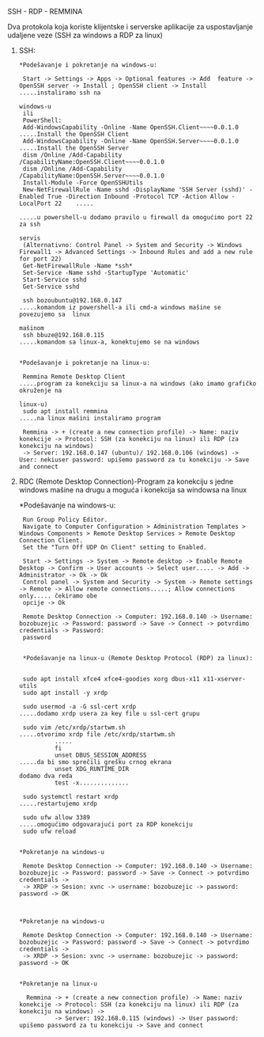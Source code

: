 SSH - RDP - REMMINA

Dva protokola koja koriste klijentske i serverske aplikacije za uspostavljanje udaljene veze (SSH za windows a RDP za linux)

1. SSH: 
    
       *Podešavanje i pokretanje na windows-u:
        
        Start -> Settings -> Apps -> Optional features -> Add  feature -> OpenSSH server -> Install ; OpenSSH client -> Install        .....instaliramo ssh na 
                                                                                                                                            windows-u
        ili
        PowerShell:
        Add-WindowsCapability -Online -Name OpenSSH.Client~~~~0.0.1.0                .....Install the OpenSSH Client
        Add-WindowsCapability -Online -Name OpenSSH.Server~~~~0.0.1.0                .....Install the OpenSSH Server
        dism /Online /Add-Capability /CapabilityName:OpenSSH.Client~~~~0.0.1.0
        dism /Online /Add-Capability /CapabilityName:OpenSSH.Server~~~~0.0.1.0
        Install-Module -Force OpenSSHUtils
        New-NetFirewallRule -Name sshd -DisplayName 'SSH Server (sshd)' -Enabled True -Direction Inbound -Protocol TCP -Action Allow -LocalPort 22    .....
                                                                                     .....u powershell-u dodamo pravilo u firewall da omogućimo port 22  za ssh 
                                                                                          servis 
        (Alternativno: Control Panel -> System and Security -> Windows Firewall1 -> Advanced Settings -> Inbound Rules and add a new rule for port 22)
        Get-NetFirewallRule -Name *ssh*
        Set-Service -Name sshd -StartupType 'Automatic'
        Start-Service sshd
        Get-Service sshd
        
        ssh bozoubuntu@192.168.0.147                                            .....komandom iz powershell-a ili cmd-a windows mašine se povezujemo sa  linux 
                                                                                     mašinom                                                          
        ssh bbuze@192.168.0.115                                                 .....komandom sa linux-a, konektujemo se na windows
        
        
       *Podešavanje i pokretanje na linux-u:
        
        Remmina Remote Desktop Client                                           .....program za konekciju sa linux-a na windows (ako imamo grafičko okruženje na 
                                                                                     linux-u)  
        sudo apt install remmina                                                .....na linux mašini instaliramo program 
        
        Remmina -> + (create a new connection profile) -> Name: naziv konekcije -> Protocol: SSH (za konekciju na linux) ili RDP (za konekciju na windows) 
        -> Server: 192.168.0.147 (ubuntu)/ 192.168.0.106 (windows) -> User: nekiuser password: upišemo password za tu konekciju -> Save and connect
     
2. RDC (Remote Desktop Connection)-Program za konekciju s jedne windows mašine na drugu a moguća i konekcija sa windowsa na linux                                                                           
        
   *Podešavanje na windows-u:
       
        Run Group Policy Editor. 
        Navigate to Computer Configuration > Administration Templates > Windows Components > Remote Desktop Services > Remote Desktop Connection Client. 
        Set the "Turn Off UDP On Client" setting to Enabled.

        Start -> Settings -> System -> Remote desktop -> Enable Remote Desktop -> Confirm -> User accounts -> Select user..... -> Add -> Administrator -> Ok -> Ok
        Control panel -> System and Security -> System -> Remote settings -> Remote -> Allow remote connections.....; Allow connections only..... čekiramo obe 
        opcije -> Ok

        Remote Desktop Connection -> Computer: 192.168.0.140 -> Username: bozobuzejic -> Password: password -> Save -> Connect -> potvrdimo credentials -> Password: 
        password
                                      

        *Podešavanje na linux-u (Remote Desktop Protocol (RDP) za linux):

         
        sudo apt install xfce4 xfce4-goodies xorg dbus-x11 x11-xserver-utils
        sudo apt install -y xrdp
        
        sudo usermod -a -G ssl-cert xrdp                                                .....dodamo xrdp usera za key file u ssl-cert grupu
        
        sudo vim /etc/xrdp/startwm.sh                                                   .....otvorimo xrdp file /etc/xrdp/startwm.sh 
                 .....
                 fi 
                 unset DBUS_SESSION_ADDRESS                                                  .....da bi smo sprečili grešku crnog ekrana                 
                 unset XDG_RUNTIME_DIR                                                            dodamo dva reda
                 test -x..............
                                                  
        sudo systemctl restart xrdp                                                     .....restartujemo xrdp
        
        sudo ufw allow 3389                                                             .....omogućimo odgovarajući port za RDP konekciju
        sudo ufw reload 
        
        
       *Pokretanje na windows-u  
       
        Remote Desktop Connection -> Computer: 192.168.0.140 -> Username: bozobuzejic -> Password: password -> Save -> Connect -> potvrdimo credentials -> 
        -> XRDP -> Sesion: xvnc -> username: bozobuzejic -> password: password -> OK
       
       
        
       *Pokretanje na windows-u  
       
        Remote Desktop Connection -> Computer: 192.168.0.140 -> Username: bozobuzejic -> Password: password -> Save -> Connect -> potvrdimo credentials -> 
        -> XRDP -> Sesion: xvnc -> username: bozobuzejic -> password: password -> OK
       
       
       *Pokretanje na linux-u  
       
         Remmina -> + (create a new connection profile) -> Name: naziv konekcije -> Protocol: SSH (za konekciju na linux) ili RDP (za konekciju na windows) -> 
                 -> Server: 192.168.0.115 (windows) -> User password: upišemo password za tu konekciju -> Save and connect
        
    
    
